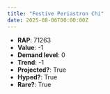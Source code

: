 ```yaml
---
title: "Festive Periastron Chi"
date: 2025-08-06T00:00:00Z
---
```

- **RAP**: 71263
- **Value**: -1
- **Demand level**: 0
- **Trend**: -1
- **Projected?**: True
- **Hyped?**: True
- **Rare?**: True
